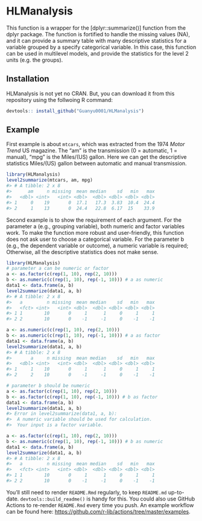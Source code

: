 
<!-- README.md is generated from README.Rmd. Please edit that file -->

# HLManalysis

<!-- badges: start -->
<!-- badges: end -->

This function is a wrapper for the \[dplyr::summarize()\] function from
the dplyr package. The function is fortified to handle the missing
values (NA), and it can provide a summary table with many descriptive
statistics for a variable grouped by a specify categorical variable. In
this case, this function can be used in multilevel models, and provide
the statistics for the level 2 units (e.g. the groups).

## Installation

HLManalysis is not yet no CRAN. But, you can download it from this
repository using the follwoing R command:

``` r
devtools:: install_github("Guanyu0001/HLManalysis")
```

## Example

First example is about `mtcars`, which was extracted from the 1974
*Motor Trend* US magazine. The “am” is the transmission (0 = automatic,
1 = manual), “mpg” is the Miles/(US) gallon. Here we can get the
descriptive statistics Miles/(US) gallon between automatic and manual
transmission.

``` r
library(HLManalysis)
level2summarize(mtcars, am, mpg)
#> # A tibble: 2 x 8
#>      am     n missing  mean median    sd   min   max
#>   <dbl> <int>   <int> <dbl>  <dbl> <dbl> <dbl> <dbl>
#> 1     0    19       0  17.1   17.3  3.83  10.4  24.4
#> 2     1    13       0  24.4   22.8  6.17  15    33.9
```

Second example is to show the requirement of each argument. For the
parameter a (e.g., grouping variable), both numeric and factor variables
work. To make the function more robust and user-friendly, this function
does not ask user to choose a categorical variable. For the parameter b
(e.g., the dependent variable or outcome), a numeric variable is
required; Otherwise, all the descriptive statistics does not make sense.

``` r
library(HLManalysis)
# parameter a can be numeric or factor
a <- as.factor(c(rep(1, 10), rep(2, 10)))
b <- as.numeric(c(rep(1, 10), rep(-1, 10))) # a as numeric
data1 <- data.frame(a, b)
level2summarize(data1, a, b)
#> # A tibble: 2 x 8
#>   a         n missing  mean median    sd   min   max
#>   <fct> <int>   <int> <dbl>  <dbl> <dbl> <dbl> <dbl>
#> 1 1        10       0     1      1     0     1     1
#> 2 2        10       0    -1     -1     0    -1    -1

a <- as.numeric(c(rep(1, 10), rep(2, 10)))
b <- as.numeric(c(rep(1, 10), rep(-1, 10))) # a as factor
data1 <- data.frame(a, b)
level2summarize(data1, a, b)
#> # A tibble: 2 x 8
#>       a     n missing  mean median    sd   min   max
#>   <dbl> <int>   <int> <dbl>  <dbl> <dbl> <dbl> <dbl>
#> 1     1    10       0     1      1     0     1     1
#> 2     2    10       0    -1     -1     0    -1    -1

# parameter b should be numeric
a <- as.factor(c(rep(1, 10), rep(2, 10)))
b <- as.factor(c(rep(1, 10), rep(-1, 10))) # b as factor
data1 <- data.frame(a, b)
level2summarize(data1, a, b)
#> Error in level2summarize(data1, a, b): 
#>  A numeric variable should be used for calculation. 
#>  Your input is a factor variable.

a <- as.factor(c(rep(1, 10), rep(2, 10)))
b <- as.numeric(c(rep(1, 10), rep(-1, 10))) # b as numeric
data1 <- data.frame(a, b)
level2summarize(data1, a, b)
#> # A tibble: 2 x 8
#>   a         n missing  mean median    sd   min   max
#>   <fct> <int>   <int> <dbl>  <dbl> <dbl> <dbl> <dbl>
#> 1 1        10       0     1      1     0     1     1
#> 2 2        10       0    -1     -1     0    -1    -1
```

You’ll still need to render `README.Rmd` regularly, to keep `README.md`
up-to-date. `devtools::build_readme()` is handy for this. You could also
use GitHub Actions to re-render `README.Rmd` every time you push. An
example workflow can be found here:
<https://github.com/r-lib/actions/tree/master/examples>.
